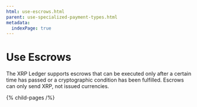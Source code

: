 ```yaml
---
html: use-escrows.html
parent: use-specialized-payment-types.html
metadata:
  indexPage: true
---
```

# Use Escrows

The XRP Ledger supports escrows that can be executed only after a certain time has passed or a cryptographic condition has been fulfilled. Escrows can only send XRP, not issued currencies.

{% child-pages /%}
